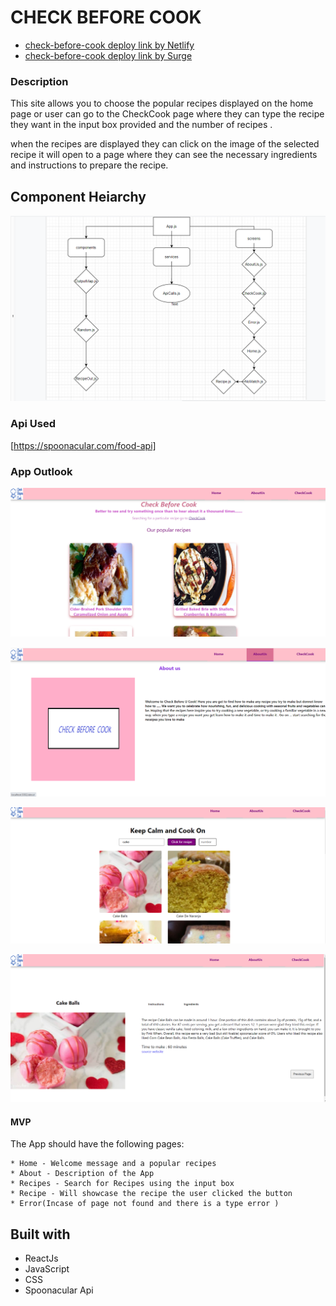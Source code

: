 
# CHECK BEFORE COOK

* [check-before-cook deploy link by Netlify](https://kavithachunduri-check-before-cook.netlify.app/)
* [check-before-cook deploy link by Surge](kavitha-check-before-cook.surge.sh)

### Description

This site allows you to choose the popular recipes displayed on the home page or user can go to the CheckCook page where they can type the recipe they want in the input box provided 
and the number of recipes .

when the recipes are displayed they can click on the image of the selected recipe it will open to a page where they can see the necessary ingredients and instructions to prepare the recipe.
 
## Component Heiarchy

![component Heirachy](https://github.com/kavithachunduri/kavithachunduri.github.io/blob/main/check-before-u-cook/images/component%20hierachy.png?raw=true)



### Api Used 
[https://spoonacular.com/food-api]





### App Outlook 

![check-before-cook](https://github.com/kavithachunduri/kavithachunduri.github.io/blob/main/check-before-u-cook/images/outlook3.png?raw=true)

![check-before-cook](https://github.com/kavithachunduri/kavithachunduri.github.io/blob/main/check-before-u-cook/images/outlook4.png?raw=true)

![check-before-cook](https://github.com/kavithachunduri/kavithachunduri.github.io/blob/main/check-before-u-cook/images/outlook1.png?raw=true)

![check-before-cook](https://github.com/kavithachunduri/kavithachunduri.github.io/blob/main/check-before-u-cook/images/Screenshot%20(288).png?raw=true)





#### MVP

The App should have the following pages:

    * Home - Welcome message and a popular recipes
    * About - Description of the App 
    * Recipes - Search for Recipes using the input box
    * Recipe - Will showcase the recipe the user clicked the button 
    * Error(Incase of page not found and there is a type error )



## Built with 

   * ReactJs
   * JavaScript
   * CSS
   * Spoonacular Api
   





